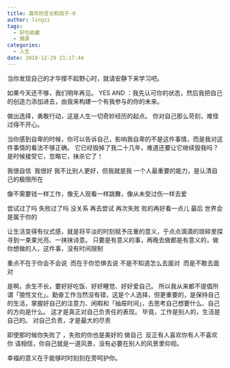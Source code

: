 ```yaml
---
title: 喜欢的言论和段子-0
author: lingzi
tags:
  - 好句收藏
  - 摘录
categories:
  - 人生
date: 2018-12-29 21:17:44
---
```


当你发现自己的才华撑不起野心时，就请安静下来学习吧。

如果今天还不够，我们明年再见。
YES AND ：我先认可你的状态，然后我把自己的创造力添加进去，由我来构建一个有我参与的你的未来。

做出选择，勇敢行动，这是人生一切奇妙经历的起点。
你对自己那么苛刻，难怪过得不开心。

当你感到自卑的时候，你可以告诉自己，影响我自卑的不是这件事情，而是我对这件事情的看法不够正确。
它已经毁掉了我二十几年，难道还要让它继续毁我吗？是时候接受它，忽略它，抹杀它了！

我很自信  我很好
我不比别人更好，但我就是我
一个人最重要的能力，是认清自己的极限所在

像不需要钱一样工作，像无人观看一样跳舞，像从未受过伤一样去爱

尝试过了吗  失败过了吗  没关系  再去尝试  再次失败  败的再好看一点儿  最后 世界会是属于你的

让生活变得有仪式感，就是将平淡的时刻赋予庄重的意义，于点点滴滴的琐碎里探寻到一束束光亮、一抹抹诗意。
只要是有意义的事，再晚去做都是有意义的，做你想做的人，这件事，没有时间限制

重点不在于你会不会说  而在于你恐惧去说
不是不知道怎么去面对  而是不敢去面对

是啊，余生不长，要好好吃饭、好好睡觉、好好爱自己。
所以我从来都不提倡所谓「狼性文化」。勤奋工作当然没有错，这是个人选择，但更重要的，是保持自己的生活，掌握好自己的注意力、闲暇和「抽屉时间」，去思考自己想要什么、自己的方向是什么。
这才是真正对自己负责任的表现。
毕竟，工作是别人的，生活是自己的。
对自己负责，才是最大的尽责

即使那时候你失败了 ，失败的你也是美好的
做自己  反正有人喜欢你有人不喜欢你
请相信，你自己就是一道风景，没有必要在别人的风景里仰视。

幸福的意义在于能够时时刻刻在旁呵护你。 